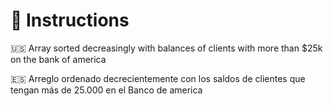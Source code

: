 # 📝 Instructions

 🇺🇸 Array sorted decreasingly with balances of clients with more than $25k on the bank of america

 🇪🇸 Arreglo ordenado decrecientemente con los saldos de clientes que tengan más de 25.000 en el Banco de america